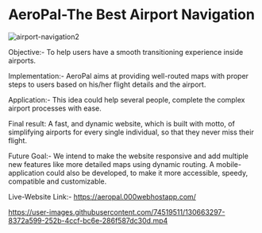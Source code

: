 # AeroPal-The Best Airport Navigation
![airport-navigation2](https://user-images.githubusercontent.com/74519511/130663056-3c8e3e8d-936a-4677-9711-1b3c88554929.jpg)

Objective:- To help users have a smooth transitioning experience inside airports.

Implementation:- AeroPal aims at providing well-routed maps with proper steps to users based on his/her flight details and the airport.

Application:- This idea could help several people, complete the complex airport processes with ease.

Final result: A fast, and dynamic website, which is built with motto, of simplifying airports for every single individual, so that they never miss their flight.

Future Goal:- We intend to make the website responsive and add multiple new features like more detailed maps using dynamic routing. A mobile-application could also be developed, to make it more accessible, speedy, compatible and customizable.

Live-Website Link:- https://aeropal.000webhostapp.com/

https://user-images.githubusercontent.com/74519511/130663297-8372a599-252b-4ccf-bc6e-286f587dc30d.mp4
